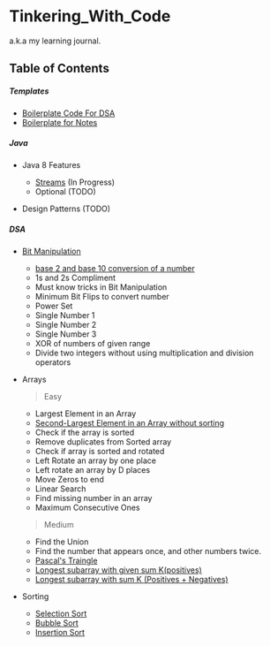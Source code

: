 # Tinkering_With_Code

a.k.a my learning journal.

## Table of Contents

##### Templates

* [Boilerplate Code For DSA](templates/BolierplateCode.md)
* [Boilerplate for Notes](templates/TemplateforDSANotes.md)

##### Java

* Java 8 Features
    * [Streams](/theory/FunctionalProgramming/Streams.md) (In
      Progress)
    * Optional (TODO)

* Design Patterns (TODO)

##### DSA

* [Bit Manipulation]()
    * [base 2 and base 10 conversion of a number]()
    * 1s and 2s Compliment
    * Must know tricks in Bit Manipulation
    * Minimum Bit Flips to convert number
    * Power Set
    * Single Number 1
    * Single Number 2
    * Single Number 3
    * XOR of numbers of given range
    * Divide two integers without using multiplication and division operators
* Arrays
  > Easy
    * Largest Element in an Array
    * [Second-Largest Element in an Array without sorting](theory/Array/SecondLargestAndSmallestElementWithoutSorting.md)
    * Check if the array is sorted
    * Remove duplicates from Sorted array
    * Check if array is sorted and rotated
    * Left Rotate an array by one place
    * Left rotate an array by D places
    * Move Zeros to end
    * Linear Search
    * Find missing number in an array
    * Maximum Consecutive Ones

  > Medium
    * Find the Union
    * Find the number that appears once, and other numbers twice.
    * [Pascal's Traingle](/theory/Pascal'sTriangle.md)
    * [Longest subarray with given sum K(positives)](theory/Array/Subarray.md)
    * [Longest subarray with sum K (Positives + Negatives)](theory/Array/Subarray.md)

* Sorting
    * [Selection Sort](/theory/SelectionSort.md)
    * [Bubble Sort](/theory/BubbleSort.md)
    * [Insertion Sort](/theory/InsertionSort.md)